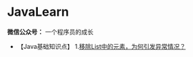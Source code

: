 # JavaLearn

**微信公众号：** 一个程序员的成长

- 【Java基础知识点】
    1.[移除List中的元素，为何引发异常情况？](doc/JavaBasics/移除List中的元素，为何引发异常情况？.md) 
